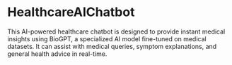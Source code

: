 # HealthcareAIChatbot
This AI-powered healthcare chatbot is designed to provide instant medical insights using BioGPT, a specialized AI model fine-tuned on medical datasets. It can assist with medical queries, symptom explanations, and general health advice in real-time.
